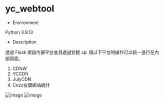 # yc_webtool
* Environment

Python 3.9.13


* Description 

透過 Flask 架設內部平台並且透過對接 api 讓以下平台的操作可以統一進行在內部頁面。

1. CDNW
2. YCCDN
3. JulyCDN 
4. Cnzz友盟網站統計


![image](https://github.com/bosco85828/yc_webtool/assets/102674291/9708687f-2879-4c59-88b8-29e866bf46f3)
![image](https://github.com/bosco85828/yc_webtool/assets/102674291/28716d58-d010-4a7f-abbd-b0d1d4cb279d)
